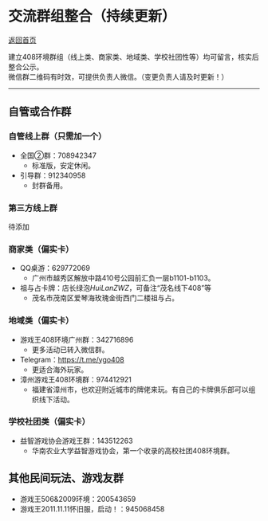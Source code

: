 # 交流群组整合（持续更新）

[返回首页](../../index.html)

建立408环境群组（线上类、商家类、地域类、学校社团性等）均可留言，核实后整合公示。  
微信群二维码有时效，可提供负责人微信。（变更负责人请及时更新！）  

---

## 自管或合作群

### 自管线上群（只需加一个）

- 全国②群：708942347  
  - 标准版，安定休闲。  
- 引导群：912340958  
  - 封群备用。  

### 第三方线上群

待添加  

### 商家类（偏实卡）

- QQ桌游：629772069  
  - 广州市越秀区解放中路410号公园前汇负一层b1101-b1103。  
- 祖与占卡牌：店长绿泡*HuiLanZWZ*，可备注“茂名线下408”等  
  - 茂名市茂南区爱琴海玫瑰金街西门二楼祖与占。  

### 地域类（偏实卡）

- 游戏王408环境广州群：342716896  
  - 更多活动已转入微信群。
- Telegram：https://t.me/ygo408  
  - 更适合海外玩家。
- 漳州游戏王408环境群：974412921  
  - 福建省漳州市，也欢迎附近城市的牌佬来玩。有自己的卡牌俱乐部可以组织线下活动。  

### 学校社团类（偏实卡）

- 益智游戏协会游戏王群：143512263  
  - 华南农业大学益智游戏协会，第一个收录的高校社团408环境群。  

## 其他民间玩法、游戏友群

- 游戏王506&2009环境：200543659  
- 游戏王2011.11.11怀旧服，启动！：945068458  